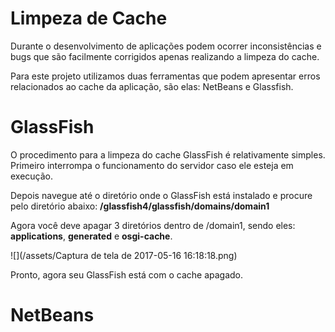 # Limpeza de Cache

Durante o desenvolvimento de aplicações podem ocorrer inconsistências e bugs que são facilmente corrigidos apenas realizando a limpeza do cache.

Para este projeto utilizamos duas ferramentas que podem apresentar erros relacionados ao cache da aplicação, são elas: NetBeans e Glassfish.



# GlassFish

O procedimento para a limpeza do cache GlassFish é relativamente simples. Primeiro interrompa o funcionamento do servidor caso ele esteja em execução. 

Depois navegue até o diretório onde o GlassFish está instalado e procure pelo diretório abaixo: **/glassfish4/glassfish/domains/domain1**

Agora você deve apagar 3 diretórios dentro de /domain1, sendo eles: **applications**, **generated** e **osgi-cache**.

![](/assets/Captura de tela de 2017-05-16 16:18:18.png)

Pronto, agora seu GlassFish está com o cache apagado.



# NetBeans



